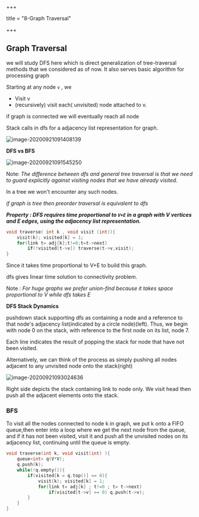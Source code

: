 +++

title = "8-Graph Traversal"

+++

## Graph Traversal

we will study DFS here which is direct generalization of tree-traversal methods that we considered as of now. It also serves basic algorithm for processing graph

Starting at any node `v` , we

- Visit v
- (recursively) visit each( unvisited) node attached to v.

if graph is connected we will eventually reach all node

Stack calls in dfs for a adjacency list representation for graph.

![image-20200921091408139](/8-Graph_Traversal.assets/image-20200921091408139.png)

**DFS vs BFS**

![image-20200921091545250](/8-Graph_Traversal.assets/image-20200921091545250.png)

Note: *The difference between dfs and general tree traversal is that we need to guard explicitly against visiting nodes that we have already visited.*

In a tree we won't encounter any such nodes.

*if graph is tree then preorder traversal is equivalent to dfs*

***Property : DFS requires time proportional to `V+E` in a graph with V vertices and E edges, using the adjacency list representation.***

````c++
void traverse( int k , void visit (int)){
    visit(k); visited[k] = 1;
    for(link t= adj[k];t!=0;t=t->next)
        if(!visited[t->v]) traverse(t->v,visit);
}
````

Since it takes time proportional to V+E to build this graph.

dfs gives linear time solution to connectivity problem.

Note : *For huge graphs we prefer union-find because it takes space proportional to V while dfs takes E*

**DFS Stack Dynamics**

pushdown stack supporting dfs as containing a node and a reference to that node's adjacency list(indicated by a circle node)(left). Thus, we begin with node 0 on the stack, with reference to the first node on its list, node 7.

Each line indicates the result of popping the stack for node that have not been visited.

Alternatively, we can think of the process as simply pushing all nodes adjacent to any unvisited node onto the stack(right)

![image-20200921093024636](/8-Graph_Traversal.assets/image-20200921093024636.png)

Right side depicts the stack containing link to node only. We visit head then push all the adjacent elements onto the stack.

### BFS

To visit all the nodes connected to node k in graph, we put k onto a FIFO queue,then enter into a loop where we get the next node from the queue, and if it has not been visited, visit it and push all the unvisited nodes on its adjacency list, continuing until the queue is empty.

````c++
void traverse(int k, void visit(int) ){
    queue<int> q(V*V);
    q.push(k);
    while(!q.empty()){
        if(visited[k = q.top()] == 0){
            visit(k); visited[k] = 1;
            for(link t= adj[k] ; t!=0 ; t= t->next)
                if(visited[t->v] == 0) q.push(t->v);
        }
    }
}
````

